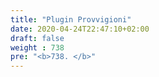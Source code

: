 ```yaml
---
title: "Plugin Provvigioni"
date: 2020-04-24T22:47:10+02:00
draft: false
weight : 738
pre: "<b>738. </b>"
---
```



